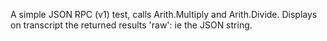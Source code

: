 A simple JSON RPC (v1) test, calls Arith.Multiply and Arith.Divide.
Displays on transcript the returned results 'raw': ie the JSON string.
